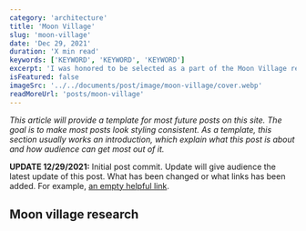 ```yaml
---
category: 'architecture'
title: 'Moon Village'
slug: 'moon-village'
date: 'Dec 29, 2021'
duration: 'X min read'
keywords: ['KEYWORD', 'KEYWORD', 'KEYWORD']
excerpt: 'I was honored to be selected as a part of the Moon Village research team while I worked for SOM. My role is to help the team to generate design concepts focusing on human-scale measurement and convey these key ideas through illustration'
isFeatured: false
imageSrc: '../../documents/post/image/moon-village/cover.webp'
readMoreUrl: 'posts/moon-village'
---
```


_This article will provide a template for most future posts on this site. The goal is to make most posts look styling consistent. As a template, this section usually works an introduction, which explain what this post is about and how audience can get most out of it._

**UPDATE 12/29/2021:** Initial post commit. Update will give audience the latest update of this post. What has been changed or what links has been added. For example, [an empty helpful link](https://www.example.com).

## Moon village research
